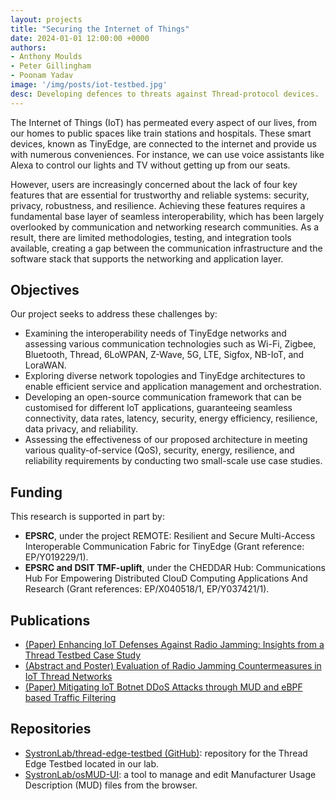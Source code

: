 ```yaml
---
layout: projects
title: "Securing the Internet of Things"
date: 2024-01-01 12:00:00 +0000
authors:
- Anthony Moulds
- Peter Gillingham
- Poonam Yadav
image: '/img/posts/iot-testbed.jpg'
desc: Developing defences to threats against Thread-protocol devices.
---
```


The Internet of Things (IoT) has permeated every aspect of our lives, from our homes to public spaces like train stations and hospitals. These smart devices, known as TinyEdge, are connected to the internet and provide us with numerous conveniences. For instance, we can use voice assistants like Alexa to control our lights and TV without getting up from our seats.

However, users are increasingly concerned about the lack of four key features that are essential for trustworthy and reliable systems: security, privacy, robustness, and resilience. Achieving these features requires a fundamental base layer of seamless interoperability, which has been largely overlooked by communication and networking research communities. As a result, there are limited methodologies, testing, and integration tools available, creating a gap between the communication infrastructure and the software stack that supports the networking and application layer.

## Objectives

Our project seeks to address these challenges by:

- Examining the interoperability needs of TinyEdge networks and assessing various communication technologies such as Wi-Fi, Zigbee, Bluetooth, Thread, 6LoWPAN, Z-Wave, 5G, LTE, Sigfox, NB-IoT, and LoraWAN.
- Exploring diverse network topologies and TinyEdge architectures to enable efficient service and application management and orchestration.
- Developing an open-source communication framework that can be customised for different IoT applications, guaranteeing seamless connectivity, data rates, latency, security, energy efficiency, resilience, data privacy, and reliability.
- Assessing the effectiveness of our proposed architecture in meeting various quality-of-service (QoS), security, energy, resilience, and reliability requirements by conducting two small-scale use case studies.

## Funding

This research is supported in part by:

- **EPSRC**, under the project REMOTE: Resilient and Secure Multi-Access Interoperable Communication Fabric for TinyEdge (Grant reference: EP/Y019229/1).
- **EPSRC and DSIT TMF-uplift**, under the CHEDDAR Hub: Communications Hub For Empowering Distributed ClouD Computing Applications And Research (Grant references: EP/X040518/1, EP/Y037421/1).

## Publications

- [(Paper) Enhancing IoT Defenses Against Radio Jamming: Insights from a Thread Testbed Case Study](https://systronlab.github.io/publications/2025-enhancing-iot-defenses-against-radio-jamming)
- [(Abstract and Poster) Evaluation of Radio Jamming Countermeasures in IoT Thread Networks](https://systronlab.github.io/publications/2025-evaluation-of-radio-jamming-countermeasures)
- [(Paper) Mitigating IoT Botnet DDoS Attacks through MUD and eBPF based Traffic Filtering](https://dl.acm.org/doi/10.1145/3631461.3631549)

## Repositories

- [SystronLab/thread-edge-testbed (GitHub)](https://github.com/SystronLab/thread-edge-testbed): repository for the Thread Edge Testbed located in our lab.
- [SystronLab/osMUD-UI](https://github.com/SystronLab/osMUD-UI): a tool to manage and edit Manufacturer Usage Description (MUD) files from the browser.
